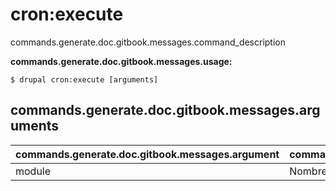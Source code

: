 # cron:execute
commands.generate.doc.gitbook.messages.command_description

**commands.generate.doc.gitbook.messages.usage:**
```
$ drupal cron:execute [arguments] 
```

## commands.generate.doc.gitbook.messages.arguments
commands.generate.doc.gitbook.messages.argument | commands.generate.doc.gitbook.messages.details
---------|-------------
module | Nombre del módulo.
